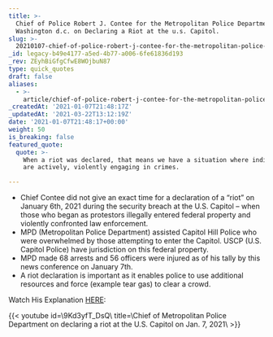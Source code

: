 ```yaml
---
title: >-
  Chief of Police Robert J. Contee for the Metropolitan Police Department in
  Washington d.c. on Declaring a Riot at the u.s. Capitol.
slug: >-
  20210107-chief-of-police-robert-j-contee-for-the-metropolitan-police-department-in-washington-d-c-on-declaring-a-riot-at-the-u-s-capitol
_id: legacy-b49e4177-a5ed-4b77-a006-6fe61836d193
_rev: ZEyhBiGfgCfwE8WOjbuN87
type: quick_quotes
draft: false
aliases:
  - >-
    article/chief-of-police-robert-j-contee-for-the-metropolitan-police-department-in-washington-d-c-on-declaring-a-riot-at-the-u-s-capitol/
_createdAt: '2021-01-07T21:48:17Z'
_updatedAt: '2021-03-22T13:12:19Z'
date: '2021-01-07T21:48:17+00:00'
weight: 50
is_breaking: false
featured_quote:
  quote: >-
    When a riot was declared, that means we have a situation where individuals
    are actively, violently engaging in crimes.

---
```

* Chief Contee did not give an exact time for a declaration of a “riot” on January 6th, 2021 during the security breach at the U.S. Capitol – when those who began as protestors illegally entered federal property and violently confronted law enforcement.
* MPD (Metropolitan Police Department) assisted Capitol Hill Police who were overwhelmed by those attempting to enter the Capitol. USCP (U.S. Capitol Police) have jurisdiction on this federal property.
* MPD made 68 arrests and 56 officers were injured as of his tally by this news conference on January 7th.
* A riot declaration is important as it enables police to use additional resources and force (example tear gas) to clear a crowd.

Watch His Explanation [HERE](https://youtu.be/9Kd3yfT_DsQ):

{{< youtube id=\9Kd3yfT_DsQ\ title=\Chief of Metropolitan Police Department on declaring a riot at the U.S. Capitol on Jan. 7, 2021\ >}}